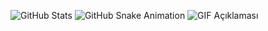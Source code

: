 ![GitHub Stats](https://github-readme-stats.vercel.app/api?username=FerhatAkkopru&show_icons=true&theme=dark)
![GitHub Snake Animation](https://github.com/FerhatAkkopru/FerhatAkkopru/blob/output/github-contribution-grid-snake.svg)
![GIF Açıklaması](https://raw.githubusercontent.com/FerhatAkkopru/FerhatAkkopru/main/https://github.com/FerhatAkkopru/FerhatAkkopru/blob/main/Samurai%20Jack%20Stars%20GIF%20by%20Adult%20Swim.gif?raw=true)





<!--
**FerhatAkkopru/FerhatAkkopru** is a ✨ _special_ ✨ repository because its `README.md` (this file) appears on your GitHub profile.

Here are some ideas to get you started:

- 🔭 I’m currently working on ...
- 🌱 I’m currently learning ...
- 👯 I’m looking to collaborate on ...
- 🤔 I’m looking for help with ...
- 💬 Ask me about ...
- 📫 How to reach me: ...
- 😄 Pronouns: ...
- ⚡ Fun fact: ...
-->
